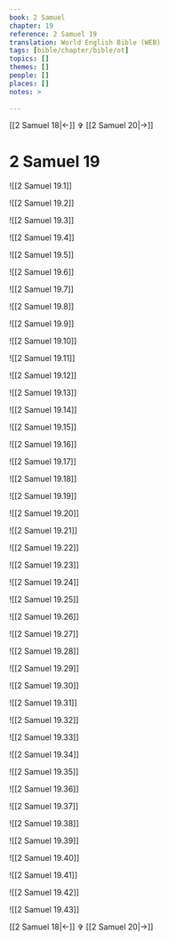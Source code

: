 ```yaml
---
book: 2 Samuel
chapter: 19
reference: 2 Samuel 19
translation: World English Bible (WEB)
tags: [bible/chapter/bible/ot]
topics: []
themes: []
people: []
places: []
notes: >
  
---
```


[[2 Samuel 18|<-]] ✞ [[2 Samuel 20|->]]

# 2 Samuel 19

![[2 Samuel 19.1]]

![[2 Samuel 19.2]]

![[2 Samuel 19.3]]

![[2 Samuel 19.4]]

![[2 Samuel 19.5]]

![[2 Samuel 19.6]]

![[2 Samuel 19.7]]

![[2 Samuel 19.8]]

![[2 Samuel 19.9]]

![[2 Samuel 19.10]]

![[2 Samuel 19.11]]

![[2 Samuel 19.12]]

![[2 Samuel 19.13]]

![[2 Samuel 19.14]]

![[2 Samuel 19.15]]

![[2 Samuel 19.16]]

![[2 Samuel 19.17]]

![[2 Samuel 19.18]]

![[2 Samuel 19.19]]

![[2 Samuel 19.20]]

![[2 Samuel 19.21]]

![[2 Samuel 19.22]]

![[2 Samuel 19.23]]

![[2 Samuel 19.24]]

![[2 Samuel 19.25]]

![[2 Samuel 19.26]]

![[2 Samuel 19.27]]

![[2 Samuel 19.28]]

![[2 Samuel 19.29]]

![[2 Samuel 19.30]]

![[2 Samuel 19.31]]

![[2 Samuel 19.32]]

![[2 Samuel 19.33]]

![[2 Samuel 19.34]]

![[2 Samuel 19.35]]

![[2 Samuel 19.36]]

![[2 Samuel 19.37]]

![[2 Samuel 19.38]]

![[2 Samuel 19.39]]

![[2 Samuel 19.40]]

![[2 Samuel 19.41]]

![[2 Samuel 19.42]]

![[2 Samuel 19.43]]

[[2 Samuel 18|<-]] ✞ [[2 Samuel 20|->]]
